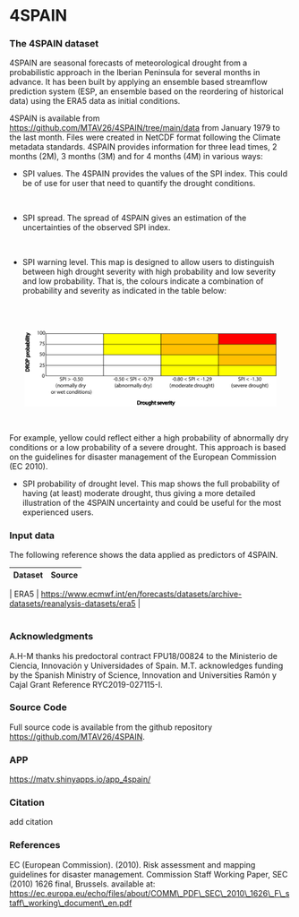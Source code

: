 # 4SPAIN

### The 4SPAIN dataset

4SPAIN are seasonal forecasts of meteorological drought from a probabilistic approach in the Iberian Peninsula for several months in advance. It has been built by applying an ensemble based streamflow prediction system (ESP, an ensemble based on the reordering of historical data) using the ERA5 data as initial conditions. 
<br/>

4SPAIN is available from https://github.com/MTAV26/4SPAIN/tree/main/data from January 1979 to the last month. Files were created in NetCDF format following the Climate metadata standards. 4SPAIN provides information for three lead times, 2 months (2M), 3 months (3M) and for 4 months (4M) in various ways:
<br/>
- SPI values. The 4SPAIN provides the values of the SPI index. This could be of use for user that need to quantify the drought conditions. 
<br/>

- SPI spread. The spread of 4SPAIN gives an estimation of the uncertainties of the observed SPI index. 
<br/>

- SPI warning level. This map is designed to allow users to distinguish between high drought severity with high probability and low severity and low probability. That is, the colours indicate a combination of probability and severity as indicated in the table below: 
<br/>
<br/>
<p align="center">
  <img src="https://github.com/MTAV26/4SPAIN/blob/main/drought_matrix_levels.png" width="450" title="hover text">
</p>
<br/>

For example, yellow could reflect either a high probability of abnormally dry conditions or a low probability of a severe drought. This approach is based on the 
guidelines for disaster management of the European Commission (EC 2010).


- SPI probability of drought level. This map shows the full probability of having (at least) moderate drought, thus giving a more detailed illustration of the 4SPAIN uncertainty and could be useful for the most experienced users.


### Input data

The following reference shows the data applied as predictors of 4SPAIN. 

| Dataset  | Source |
| :------------ |:---------------|

| ERA5  | https://www.ecmwf.int/en/forecasts/datasets/archive-datasets/reanalysis-datasets/era5      |
<br/>
<br/>

### Acknowledgments
A.H-M thanks his predoctoral contract FPU18/00824 to the Ministerio de Ciencia, Innovación y Universidades of Spain. M.T. acknowledges funding by the Spanish Ministry of Science, Innovation and Universities Ramón y Cajal Grant Reference RYC2019-027115-I. 

### Source Code
Full source code is available from the github repository https://github.com/MTAV26/4SPAIN.

### APP 
https://matv.shinyapps.io/app_4spain/

### Citation
add citation

### References
EC (European Commission). (2010). Risk assessment and mapping guidelines for disaster management. Commission Staff Working Paper, SEC (2010) 1626 final, Brussels.
available at: https://ec.europa.eu/echo/files/about/COMM\_PDF\_SEC\_2010\_1626\_F\_staff\_working\_document\_en.pdf


<!---


* <a href="http://cran.r-project.org/web/packages/shiny" target="_blank_">shiny</a>: Chang, W., Cheng J., Allaire, J.J., Xie, Y. & McPherson, J. (2013). shiny: Web Application Framework for R. R package version 0.11.1
* <a href="http://cran.r-project.org/web/packages/shinydashboard" target="_blank_">shinydashboard</a>:Chang, W. (2015). shinydashboard: Create Dashboards with Shiny. R package version 0.5.1
-->
